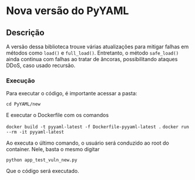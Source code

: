 # Nova versão do PyYAML

## Descrição

A versão dessa biblioteca trouxe várias atualizações para mitigar falhas em métodos como `load()` e `full_load()`. Entretanto, o método `safe_load()` ainda continua com falhas ao tratar de âncoras, possibilitando ataques DDoS, caso usado recursão.

### Execução

Para executar o código, é importante acessar a pasta:

`cd PyYAML/new`

E executar o Dockerfile com os comandos

`docker build -t pyyaml-latest -f Dockerfile-pyyaml-latest .`
`docker run --rm -it pyyaml-latest`

Ao executa o último comando, o usuário será conduzido ao root do container. Nele, basta o mesmo digitar

`python app_test_vuln_new.py`

Que o código será executado.
